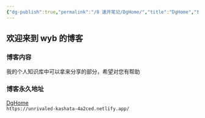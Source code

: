 ```yaml
---
{"dg-publish":true,"permalink":"/8 速开笔记/DgHome/","title":"DgHome","tags":["gardenEntry","gardenEntry","gardenEntry","gardenEntry","gardenEntry","gardenEntry","gardenEntry","gardenEntry","gardenEntry"]}
---
```


## 欢迎来到 wyb 的博客
### 博客内容
我的个人知识库中可以拿来分享的部分，希望对您有帮助
### 博客永久地址
[DgHome](https://unrivaled-kashata-4a2ced.netlify.app/)  
`https://unrivaled-kashata-4a2ced.netlify.app/`